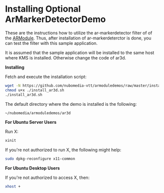 Installing Optional ArMarkerDetectorDemo
=========================
These are the instructions how to utilize the ar-markerdetector filter of of the [ARModule](https://github.com/nubomedia-vtt/armodule). Thus, after installation of ar-markerdeterctor is done, you can test the filter with this sample application.

It is assumed that the sample application will be installed to the same host
where KMS is installed. Otherwise change the code of ar3d.

**Installing**

Fetch and execute the installation script:
```bash
wget -N https://github.com/nubomedia-vtt/armoduledemos/raw/master/install_ar3d.sh
chmod u+x ./install_ar3d.sh
./install_ar3d.sh
```

The default directory where the demo is installed is the following:
```bash
~/nubomedia/armoduledemos/ar3d
```

**For Ubuntu Server Users**

Run X:
```bash
xinit
```
If you're not authorized to run X, the following might help:
```bash
sudo dpkg-reconfigure x11-common
```

**For Ubuntu Desktop Users**

If you're not authorized to access X, then:
```bash
xhost +
```

